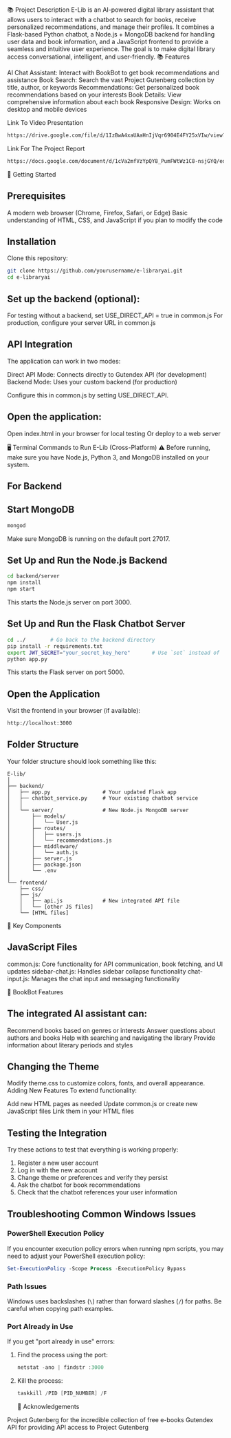 📚 Project Description
E-Lib is an AI-powered digital library assistant that allows users to interact with a chatbot to search for books, receive personalized recommendations, and manage their profiles. It combines a Flask-based Python chatbot, a Node.js + MongoDB backend for handling user data and book information, and a JavaScript frontend to provide a seamless and intuitive user experience. The goal is to make digital library access conversational, intelligent, and user-friendly.
📚 Features

AI Chat Assistant: Interact with BookBot to get book recommendations and assistance
Book Search: Search the vast Project Gutenberg collection by title, author, or keywords
Recommendations: Get personalized book recommendations based on your interests
Book Details: View comprehensive information about each book
Responsive Design: Works on desktop and mobile devices

Link To Video Presentation
```bash
https://drive.google.com/file/d/1IzBwA4xaUAaHnIjVqr6904E4FY25xVIw/view?usp=sharing
```
Link For The Project Report
```bash
https://docs.google.com/document/d/1cVa2mfVzYpQY8_PumFWtWz1C8-nsjGYQ/edit?usp=sharing&ouid=110044238099211872579&rtpof=true&sd=true
```

🚀 Getting Started
## Prerequisites

A modern web browser (Chrome, Firefox, Safari, or Edge)
Basic understanding of HTML, CSS, and JavaScript if you plan to modify the code

## Installation

Clone this repository:
```bash
git clone https://github.com/yourusername/e-libraryai.git
cd e-libraryai
```

## Set up the backend (optional):

For testing without a backend, set USE_DIRECT_API = true in common.js
For production, configure your server URL in common.js

## API Integration
The application can work in two modes:

Direct API Mode: Connects directly to Gutendex API (for development)
Backend Mode: Uses your custom backend (for production)

Configure this in common.js by setting USE_DIRECT_API.

## Open the application:

Open index.html in your browser for local testing
Or deploy to a web server

🖥️ Terminal Commands to Run E-Lib (Cross-Platform)
⚠️ Before running, make sure you have Node.js, Python 3, and MongoDB installed on your system.

## For Backend

## Start MongoDB
```bash
mongod
```
Make sure MongoDB is running on the default port 27017.

## Set Up and Run the Node.js Backend
```bash
cd backend/server
npm install
npm start
```
This starts the Node.js server on port 3000.

## Set Up and Run the Flask Chatbot Server
```bash
cd ../        # Go back to the backend directory
pip install -r requirements.txt
export JWT_SECRET="your_secret_key_here"       # Use `set` instead of `export` on Windows
python app.py
```
This starts the Flask server on port 5000.

## Open the Application
Visit the frontend in your browser (if available):

```bash
http://localhost:3000
```
## Folder Structure 

Your folder structure should look something like this:

```
E-lib/
│
├── backend/
│   ├── app.py                 # Your updated Flask app
│   ├── chatbot_service.py     # Your existing chatbot service
│   │
│   └── server/                # New Node.js MongoDB server
│       ├── models/
│       │   └── User.js
│       ├── routes/
│       │   ├── users.js
│       │   └── recommendations.js
│       ├── middleware/
│       │   └── auth.js
│       ├── server.js
│       ├── package.json
│       └── .env
│
└── frontend/
    ├── css/
    ├── js/
    │   ├── api.js             # New integrated API file
    │   └── [other JS files]
    └── [HTML files]
```
🧩 Key Components
## JavaScript Files

common.js: Core functionality for API communication, book fetching, and UI updates
sidebar-chat.js: Handles sidebar collapse functionality
chat-input.js: Manages the chat input and messaging functionality

🤖 BookBot Features
## The integrated AI assistant can:

Recommend books based on genres or interests
Answer questions about authors and books
Help with searching and navigating the library
Provide information about literary periods and styles

## Changing the Theme
Modify theme.css to customize colors, fonts, and overall appearance.
Adding New Features
To extend functionality:

Add new HTML pages as needed
Update common.js or create new JavaScript files
Link them in your HTML files

## Testing the Integration

Try these actions to test that everything is working properly:

1. Register a new user account
2. Log in with the new account
3. Change theme or preferences and verify they persist
4. Ask the chatbot for book recommendations
5. Check that the chatbot references your user information

## Troubleshooting Common Windows Issues

### PowerShell Execution Policy

If you encounter execution policy errors when running npm scripts, you may need to adjust your PowerShell execution policy:

```powershell
Set-ExecutionPolicy -Scope Process -ExecutionPolicy Bypass
```

### Path Issues

Windows uses backslashes (`\`) rather than forward slashes (`/`) for paths. Be careful when copying path examples.

### Port Already in Use

If you get "port already in use" errors:

1. Find the process using the port:
   ```powershell
   netstat -ano | findstr :3000
   ```

2. Kill the process:
   ```powershell
   taskkill /PID [PID_NUMBER] /F
   ```
   🙏 Acknowledgements

Project Gutenberg for the incredible collection of free e-books
Gutendex API for providing API access to Project Gutenberg
